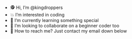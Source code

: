 - 🕵 Hi, I’m @kingdroppers
- 💥 I’m interested in coding 
- 💭 I’m currently learning something special
- 🔧 I’m looking to collaborate on a beginner coder too
- 📩 How to reach me? Just contact my email down below

<!---
kingdroppers/kingdroppers is a ✨ special ✨ repository because its `README.md` (this file) appears on your GitHub profile.
You can click the Preview link to take a look at your changes.
--->
